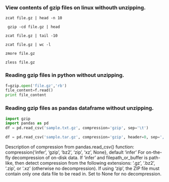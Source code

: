 ### View contents of gzip files on linux withouth unzipping.

```
zcat file.gz | head -n 10
```
```
 gzip -cd file.gz | head
 ```
 
 ```
 zcat file.gz | tail -10
```
```
zcat file.gz | wc -l
```
```
zmore file.gz
```
```
zless file.gz
```


### Reading gzip files in python without unzipping.

```python
f=gzip.open('file.gz','rb')
file_content=f.read()
print file_content

```



### Reading gzip files as pandas dataframe without unzipping.

```python
import gzip
import pandas as pd
df = pd.read_csv('sample.txt.gz', compression='gzip', sep='\t')

```

```python
df = pd.read_csv('sample.tar.gz', compression='gzip', header=0, sep=',', quotechar='"')
```
Description of compression from pandas.read_csv() function:
  compression{‘infer’, ‘gzip’, ‘bz2’, ‘zip’, ‘xz’, None}, default ‘infer’
For on-the-fly decompression of on-disk data. If ‘infer’ and filepath_or_buffer is path-like, then detect compression from the following extensions: ‘.gz’, ‘.bz2’, ‘.zip’, or ‘.xz’ (otherwise no decompression). If using ‘zip’, the ZIP file must contain only one data file to be read in. Set to None for no decompression.



